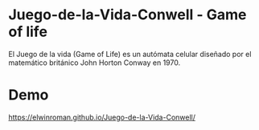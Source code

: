 # Juego-de-la-Vida-Conwell - Game of life
El Juego de la vida (Game of Life) es un autómata celular diseñado por el matemático británico John Horton Conway en 1970.
# Demo
https://elwinroman.github.io/Juego-de-la-Vida-Conwell/
